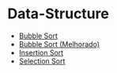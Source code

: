 # Data-Structure

* [Bubble Sort](https://github.com/Kayannsoarez/Data-Structure/blob/master/Ordenar/BubbleSort.cpp)
* [Bubble Sort (Melhorado)](https://github.com/Kayannsoarez/Data-Structure/blob/master/Ordenar/BubbleSort2.0.cpp)
* [Insertion Sort](https://github.com/Kayannsoarez/Data-Structure/blob/master/Ordenar/InsertionSort.cpp)
* [Selection Sort](https://github.com/Kayannsoarez/Data-Structure/blob/master/Ordenar/SelectionSort.cpp)
